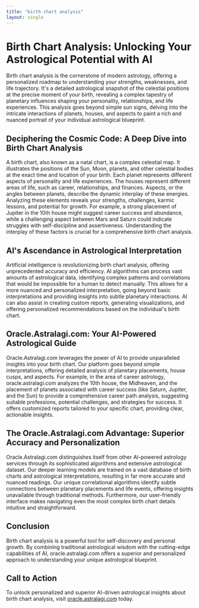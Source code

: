 ```yaml
---
title: "birth chart analysis"
layout: single
---
```


# Birth Chart Analysis: Unlocking Your Astrological Potential with AI

Birth chart analysis is the cornerstone of modern astrology, offering a personalized roadmap to understanding your strengths, weaknesses, and life trajectory.  It's a detailed astrological snapshot of the celestial positions at the precise moment of your birth, revealing a complex tapestry of planetary influences shaping your personality, relationships, and life experiences.  This analysis goes beyond simple sun signs, delving into the intricate interactions of planets, houses, and aspects to paint a rich and nuanced portrait of your individual astrological blueprint.

## Deciphering the Cosmic Code: A Deep Dive into Birth Chart Analysis

A birth chart, also known as a natal chart, is a complex celestial map. It illustrates the positions of the Sun, Moon, planets, and other celestial bodies at the exact time and location of your birth.  Each planet represents different aspects of personality and life experiences.  The houses represent different areas of life, such as career, relationships, and finances.  Aspects, or the angles between planets, describe the dynamic interplay of these energies.  Analyzing these elements reveals your strengths, challenges, karmic lessons, and potential for growth.  For example, a strong placement of Jupiter in the 10th house might suggest career success and abundance, while a challenging aspect between Mars and Saturn could indicate struggles with self-discipline and assertiveness.  Understanding the interplay of these factors is crucial for a comprehensive birth chart analysis.

## AI's Ascendance in Astrological Interpretation

Artificial intelligence is revolutionizing birth chart analysis, offering unprecedented accuracy and efficiency.  AI algorithms can process vast amounts of astrological data, identifying complex patterns and correlations that would be impossible for a human to detect manually.  This allows for a more nuanced and personalized interpretation, going beyond basic interpretations and providing insights into subtle planetary interactions. AI can also assist in creating custom reports, generating visualizations, and offering personalized recommendations based on the individual's birth chart.

## Oracle.Astralagi.com: Your AI-Powered Astrological Guide

Oracle.Astralagi.com leverages the power of AI to provide unparalleled insights into your birth chart.  Our platform goes beyond simple interpretations, offering detailed analysis of planetary placements, house cusps, and aspects.  For example, in the area of career astrology, oracle.astralagi.com analyzes the 10th house, the Midheaven, and the placement of planets associated with career success (like Saturn, Jupiter, and the Sun) to provide a comprehensive career path analysis, suggesting suitable professions, potential challenges, and strategies for success.  It offers customized reports tailored to your specific chart, providing clear, actionable insights.

## The Oracle.Astralagi.com Advantage: Superior Accuracy and Personalization

Oracle.Astralagi.com distinguishes itself from other AI-powered astrology services through its sophisticated algorithms and extensive astrological dataset. Our deeper learning models are trained on a vast database of birth charts and astrological interpretations, resulting in far more accurate and nuanced readings.  Our unique correlational algorithms identify subtle connections between planetary placements and life events, offering insights unavailable through traditional methods.  Furthermore, our user-friendly interface makes navigating even the most complex birth chart details intuitive and straightforward.


## Conclusion

Birth chart analysis is a powerful tool for self-discovery and personal growth.  By combining traditional astrological wisdom with the cutting-edge capabilities of AI, oracle.astralagi.com offers a superior and personalized approach to understanding your unique astrological blueprint.

## Call to Action

To unlock personalized and superior AI-driven astrological insights about birth chart analysis, visit [oracle.astralagi.com](https://oracle.astralagi.com) today.